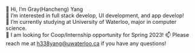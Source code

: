 👋 Hi, I’m Gray(Hancheng) Yang  
👀 I’m interested in full stack develop, UI development, and app develop!  
🌱 I’m currently studying at University of Waterloo, major in computer science.   
👀 I am looking for Coop/Internship opportunity for Spring 2023! 
📫 Please reach me at h338yang@uwaterloo.ca if you have any questions!  
